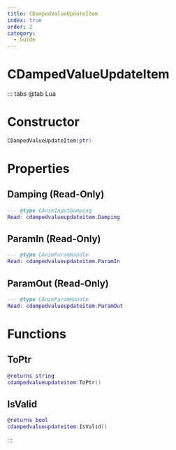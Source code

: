 ```yaml
---
title: CDampedValueUpdateItem
index: true
order: 2
category:
  - Guide
---
```


# CDampedValueUpdateItem

::: tabs
@tab Lua
# Constructor
```lua
CDampedValueUpdateItem(ptr)
```
# Properties
## Damping (Read-Only)
```lua
--- @type CAnimInputDamping
Read: cdampedvalueupdateitem.Damping
```
## ParamIn (Read-Only)
```lua
--- @type CAnimParamHandle
Read: cdampedvalueupdateitem.ParamIn
```
## ParamOut (Read-Only)
```lua
--- @type CAnimParamHandle
Read: cdampedvalueupdateitem.ParamOut
```
# Functions
## ToPtr
```lua
@returns string
cdampedvalueupdateitem:ToPtr()
```
## IsValid
```lua
@returns bool
cdampedvalueupdateitem:IsValid()
```

:::